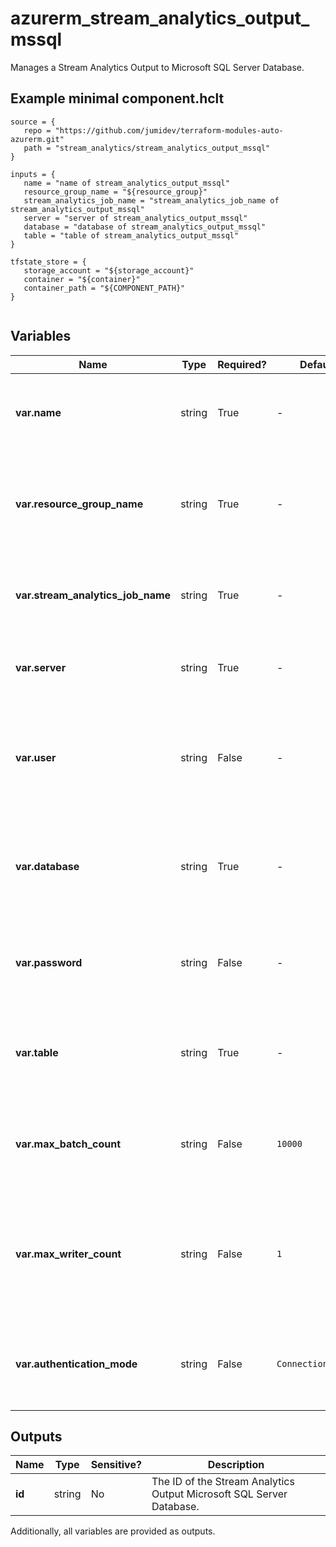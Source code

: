 # azurerm_stream_analytics_output_mssql

Manages a Stream Analytics Output to Microsoft SQL Server Database.

## Example minimal component.hclt

```hcl
source = {
   repo = "https://github.com/jumidev/terraform-modules-auto-azurerm.git" 
   path = "stream_analytics/stream_analytics_output_mssql" 
}

inputs = {
   name = "name of stream_analytics_output_mssql" 
   resource_group_name = "${resource_group}" 
   stream_analytics_job_name = "stream_analytics_job_name of stream_analytics_output_mssql" 
   server = "server of stream_analytics_output_mssql" 
   database = "database of stream_analytics_output_mssql" 
   table = "table of stream_analytics_output_mssql" 
}

tfstate_store = {
   storage_account = "${storage_account}" 
   container = "${container}" 
   container_path = "${COMPONENT_PATH}" 
}


```

## Variables

| Name | Type | Required? |  Default  |  possible values |  Description |
| ---- | ---- | --------- |  ----------- | ----------- | ----------- |
| **var.name** | string | True | -  |  -  |  The name of the Stream Output. Changing this forces a new resource to be created. | 
| **var.resource_group_name** | string | True | -  |  -  |  The name of the Resource Group where the Stream Analytics Job exists. Changing this forces a new resource to be created. | 
| **var.stream_analytics_job_name** | string | True | -  |  -  |  The name of the Stream Analytics Job. Changing this forces a new resource to be created. | 
| **var.server** | string | True | -  |  -  |  The SQL server url. Changing this forces a new resource to be created. | 
| **var.user** | string | False | -  |  -  |  Username used to login to the Microsoft SQL Server. Changing this forces a new resource to be created. Required if `authentication_mode` is `ConnectionString`. | 
| **var.database** | string | True | -  |  -  |  The MS SQL database name where the reference table exists. Changing this forces a new resource to be created. | 
| **var.password** | string | False | -  |  -  |  Password used together with username, to login to the Microsoft SQL Server. Required if `authentication_mode` is `ConnectionString`. | 
| **var.table** | string | True | -  |  -  |  Table in the database that the output points to. Changing this forces a new resource to be created. | 
| **var.max_batch_count** | string | False | `10000`  |  `1`, `1073741824`  |  The max batch count to write to the SQL Database. Defaults to `10000`. Possible values are between `1` and `1073741824`. | 
| **var.max_writer_count** | string | False | `1`  |  `0`, `1`  |  The max writer count for the SQL Database. Defaults to `1`. Possible values are `0` which bases the writer count on the query partition and `1` which corresponds to a single writer. | 
| **var.authentication_mode** | string | False | `ConnectionString`  |  `Msi`, `ConnectionString`  |  The authentication mode for the Stream Output. Possible values are `Msi` and `ConnectionString`. Defaults to `ConnectionString`. | 



## Outputs

| Name | Type | Sensitive? | Description |
| ---- | ---- | --------- | --------- |
| **id** | string | No  | The ID of the Stream Analytics Output Microsoft SQL Server Database. | 

Additionally, all variables are provided as outputs.
